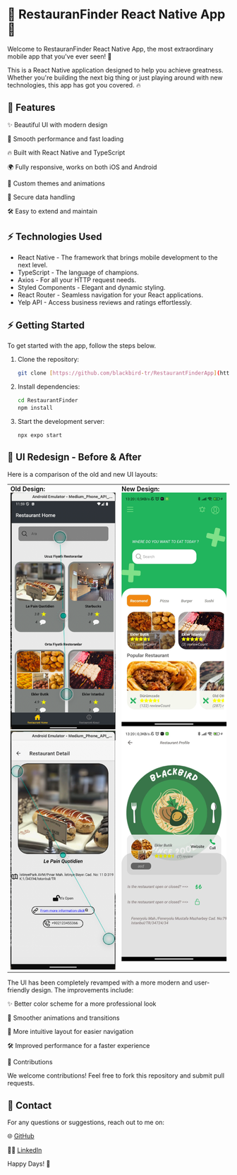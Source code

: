 # 🌟 RestauranFinder React Native App 🌟

Welcome to RestauranFinder React Native App, the most extraordinary mobile app that you've ever seen! 🚀

This is a React Native application designed to help you achieve greatness. Whether you're building the next big thing or just playing around with new technologies, this app has got you covered. 🔥

## 📱 Features

✨ Beautiful UI with modern design

🚀 Smooth performance and fast loading

🔥 Built with React Native and TypeScript

🌍 Fully responsive, works on both iOS and Android

🌈 Custom themes and animations

🔐 Secure data handling

🛠️ Easy to extend and maintain

## ⚡️ Technologies Used

*   React Native - The framework that brings mobile development to the next level.
*   TypeScript - The language of champions.
*   Axios - For all your HTTP request needs.
*   Styled Components - Elegant and dynamic styling.
*   React Router - Seamless navigation for your React applications.
*   Yelp API - Access business reviews and ratings effortlessly.

## ⚡️ Getting Started

To get started with the app, follow the steps below.

1.  Clone the repository:

    ```bash
    git clone [https://github.com/blackbird-tr/RestaurantFinderApp](https://github.com/blackbird-tr/RestaurantFinderApp)
    ```

2.  Install dependencies:

    ```bash
    cd RestaurantFinder
    npm install
    ```

3.  Start the development server:

    ```bash
    npx expo start
    ```

## 🎨 UI Redesign - Before & After

Here is a comparison of the old and new UI layouts:

<table>
  <tr>
    <td style="vertical-align: top;">
      <strong>Old Design:</strong><br>
      <img src="https://github.com/blackbird-tr/RestaurantFinderApp/blob/main/assets/images/restold.png" alt="Eski Tasarım 1" width="300"><br>
      <img src="https://github.com/blackbird-tr/RestaurantFinderApp/blob/main/assets/images/restOld2.png" alt="Eski Tasarım 2" width="300">
    </td>
    <td style="vertical-align: top;">
      <strong>New Design:</strong><br>
      <img src="https://github.com/blackbird-tr/RestaurantFinderApp/blob/main/assets/images/restNew.jpeg" alt="Yeni Tasarım 1" width="300"><br>
      <img src="https://github.com/blackbird-tr/RestaurantFinderApp/blob/main/assets/images/restNew2.jpeg" alt="Yeni Tasarım 2" width="300">
    </td>
  </tr>
</table>

The UI has been completely revamped with a more modern and user-friendly design. The improvements include:

✨ Better color scheme for a more professional look

🌈 Smoother animations and transitions

📅 More intuitive layout for easier navigation

🛠️ Improved performance for a faster experience

🔄 Contributions

We welcome contributions! Feel free to fork this repository and submit pull requests.

## 🎉 Contact

For any questions or suggestions, reach out to me on:

🌐 [GitHub]( https://github.com/blackbird-tr)  

👨‍🎓 [LinkedIn](www.linkedin.com/in/evren-blackbird-0a4601264)  

Happy Days! 🚀
